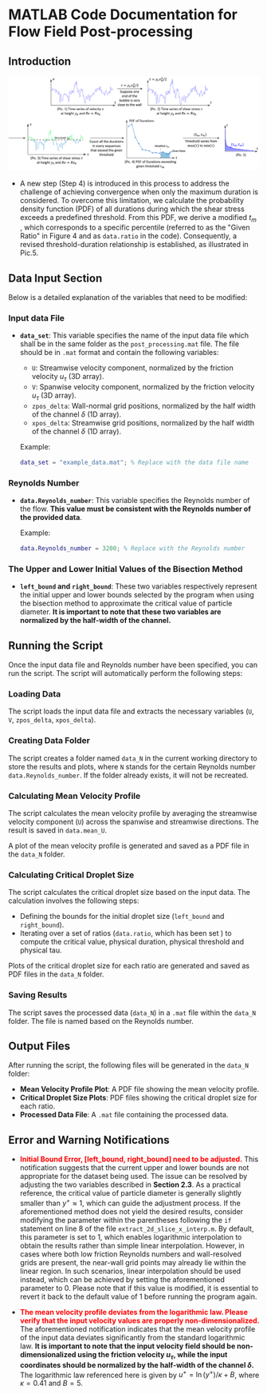 <!-- <style>
  body {
    counter-reset: section; /* 初始化 section 计数器 */
  }
  h2 {
    counter-reset: subsection; /* 在每个 h2 中重置 subsection 计数器 */
  }
  h2::before {
    counter-increment: section; /* 递增 section 计数器 */
    content: counter(section) ". "; /* 显示 section 编号 */
  }
  h3::before {
    counter-increment: subsection; /* 递增 subsection 计数器 */
    content: counter(section) "." counter(subsection) ". "; /* 显示 subsection 编号 */
  }
</style> -->

# MATLAB Code Documentation for Flow Field Post-processing

## Introduction
![alt text](<./doc/fig 1.png>)

 - A new step (Step 4) is introduced in this process to address the challenge of achieving convergence when only the maximum duration is considered. To overcome this limitation, we calculate the probability density function (PDF) of all durations during which the shear stress exceeds a predefined threshold. From this PDF, we derive a modified $t_m$ , which corresponds to a specific percentile (referred to as the "Given Ratio" in Figure 4 and as `data.ratio` in the code). Consequently, a revised threshold-duration relationship is established, as illustrated in Pic.5.

## Data Input Section
Below is a detailed explanation of the variables that need to be modified:

### Input data File
- **`data_set`**: This variable specifies the name of the input data file which shall be in the same folder as the `post_processing.mat` file. The file should be in `.mat` format and contain the following variables:
  - `U`: Streamwise velocity component, normalized by the friction velocity $u_\tau$ (3D array).
  - `V`: Spanwise velocity component, normalized by the friction velocity $u_\tau$ (3D array).
  - `zpos_delta`: Wall-normal grid positions, normalized by the half width of the channel $\delta$ (1D array).
  - `xpos_delta`: Streamwise grid positions, normalized by the half width of the channel $\delta$ (1D array).

  Example:
  ```matlab
  data_set = "example_data.mat"; % Replace with the data file name
  ```

### Reynolds Number
- **`data.Reynolds_number`**: This variable specifies the Reynolds number of the flow. **This value must be consistent with the Reynolds number of the provided data**.

  Example:
  ```matlab
  data.Reynolds_number = 3200; % Replace with the Reynolds number
  ```
### The Upper and Lower Initial Values of the Bisection Method
- **`left_bound` and `right_bound`**: These two variables respectively represent the initial upper and lower bounds selected by the program when using the bisection method to approximate the critical value of particle diameter. **It is important to note that these two variables are normalized by the half-width of the channel.**


## Running the Script
Once the input data file and Reynolds number have been specified, you can run the script. The script will automatically perform the following steps:

### Loading Data
The script loads the input data file and extracts the necessary variables (`U`, `V`, `zpos_delta`, `xpos_delta`).

### Creating Data Folder
The script creates a folder named `data_N` in the current working directory to store the results and plots, where `N` stands for the certain Reynolds number `data.Reynolds_number`. If the folder already exists, it will not be recreated.

### Calculating Mean Velocity Profile
The script calculates the mean velocity profile by averaging the streamwise velocity component (`U`) across the spanwise and streamwise directions. The result is saved in `data.mean_U`.

A plot of the mean velocity profile is generated and saved as a PDF file in the `data_N` folder.

### Calculating Critical Droplet Size
The script calculates the critical droplet size based on the input data. The calculation involves the following steps:
- Defining the bounds for the initial droplet size (`left_bound` and `right_bound`).
- Iterating over a set of ratios (`data.ratio`, which has been set ) to compute the critical value, physical duration, physical threshold and physical tau.

Plots of the critical droplet size for each ratio are generated and saved as PDF files in the `data_N` folder.

### Saving Results
The script saves the processed data (`data_N`) in a `.mat` file within the `data_N` folder. The file is named based on the Reynolds number.

## Output Files
After running the script, the following files will be generated in the `data_N` folder:
- **Mean Velocity Profile Plot**: A PDF file showing the mean velocity profile.
- **Critical Droplet Size Plots**: PDF files showing the critical droplet size for each ratio.
- **Processed Data File**: A `.mat` file containing the processed data.

## Error and Warning Notifications
- **<font color=red>Initial Bound Error, [left_bound, right_bound] need to be adjusted.</font>**
This notification suggests that the current upper and lower bounds are not appropriate for the dataset being used. The issue can be resolved by adjusting the two variables described in **Section 2.3**. As a practical reference, the critical value of particle diameter is generally slightly smaller than $y^+\approx 1$, which can guide the adjustment process.
If the aforementioned method does not yield the desired results, consider modifying the parameter within the parentheses following the `if` statement on line 8 of the file `extract_2d_slice_x_interp.m`. By default, this parameter is set to 1, which enables logarithmic interpolation to obtain the results rather than simple linear interpolation. However, in cases where both low friction Reynolds numbers and wall-resolved grids are present, the near-wall grid points may already lie within the linear region. In such scenarios, linear interpolation should be used instead, which can be achieved by setting the aforementioned parameter to 0. Please note that if this value is modified, it is essential to revert it back to the default value of 1 before running the program again.

- **<font color=red>The mean velocity profile deviates from the logarithmic law. Please verify that the input velocity values are properly non-dimensionalized.</font>**
The aforementioned notification indicates that the mean velocity profile of the input data deviates significantly from the standard logarithmic law. **It is important to note that the input velocity field should be non-dimensionalized using the friction velocity $u_\tau$, while the input coordinates should be normalized by the half-width of the channel $\delta$.** The logarithmic law referenced here is given by $u^+ = \ln(y^+)/\kappa + B$, where $\kappa = 0.41$ and $B = 5$.